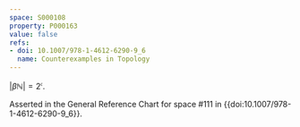 ```yaml
---
space: S000108
property: P000163
value: false
refs:
- doi: 10.1007/978-1-4612-6290-9_6
  name: Counterexamples in Topology
---
```


$|\beta\mathbb{N}| = 2^\mathfrak{c}$.

Asserted in the General Reference Chart for space #111 in
{{doi:10.1007/978-1-4612-6290-9_6}}.
